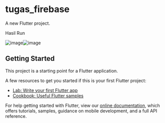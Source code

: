 # tugas_firebase

A new Flutter project.

Hasil Run

![image](https://user-images.githubusercontent.com/70736299/116193004-e07a3c80-a758-11eb-98f6-c9aff461105f.png)![image](https://user-images.githubusercontent.com/70736299/116193037-ea9c3b00-a758-11eb-8c1a-fff7ca537c2c.png)




## Getting Started

This project is a starting point for a Flutter application.

A few resources to get you started if this is your first Flutter project:

- [Lab: Write your first Flutter app](https://flutter.dev/docs/get-started/codelab)
- [Cookbook: Useful Flutter samples](https://flutter.dev/docs/cookbook)

For help getting started with Flutter, view our
[online documentation](https://flutter.dev/docs), which offers tutorials,
samples, guidance on mobile development, and a full API reference.
